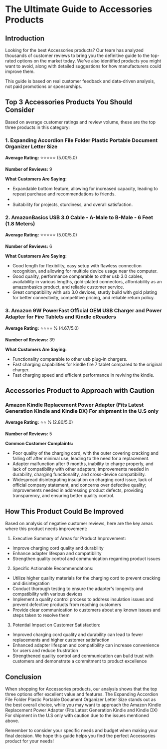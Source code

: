 # The Ultimate Guide to Accessories Products


## Introduction

Looking for the best Accessories products? Our team has analyzed thousands of customer reviews to bring you the definitive guide to the top-rated options on the market today. We've also identified products you might want to avoid, along with detailed suggestions for how manufacturers could improve them.

This guide is based on real customer feedback and data-driven analysis, not paid promotions or sponsorships.

## Top 3 Accessories Products You Should Consider

Based on average customer ratings and review volume, these are the top three products in this category:

### 1. Expanding Accordion File Folder Plastic Portable Document Organizer Letter Size

**Average Rating:** ⭐⭐⭐⭐⭐ (5.00/5.0)

**Number of Reviews:** 9

**What Customers Are Saying:**

- Expandable bottom feature, allowing for increased capacity, leading to repeat purchase and recommendations to friends.
- 
- Suitability for projects, sturdiness, and overall satisfaction.

### 2. AmazonBasics USB 3.0 Cable - A-Male to B-Male - 6 Feet (1.8 Meters)

**Average Rating:** ⭐⭐⭐⭐⭐ (5.00/5.0)

**Number of Reviews:** 6

**What Customers Are Saying:**

- Good length for flexibility, easy setup with flawless connection recognition, and allowing for multiple device usage near the computer.
- Good quality, performance comparable to other usb 3.0 cables, availability in various lengths, gold-plated connectors, affordability as an amazonbasics product, and reliable customer service.
- Great compatibility with usb 3.0 devices, sturdy build with gold plating for better connectivity, competitive pricing, and reliable return policy.

### 3. Amazon 9W PowerFast Official OEM USB Charger and Power Adapter for Fire Tablets and Kindle eReaders

**Average Rating:** ⭐⭐⭐⭐ ½ (4.67/5.0)

**Number of Reviews:** 39

**What Customers Are Saying:**

- Functionality comparable to other usb plug-in chargers.
- Fast charging capabilities for kindle fire 7 tablet compared to the original charger.
- Fast charging speed and efficient performance in reviving the kindle.

## Accessories Product to Approach with Caution

### Amazon Kindle Replacement Power Adapter (Fits Latest Generation Kindle and Kindle DX) For shipment in the U.S only

**Average Rating:** ⭐⭐ ½ (2.80/5.0)

**Number of Reviews:** 5

**Common Customer Complaints:**

- Poor quality of the charging cord, with the outer covering cracking and falling off after minimal use, leading to the need for a replacement.
- Adapter malfunction after 9 months, inability to charge properly, and lack of compatibility with other adapters; improvements needed in durability, charging functionality, and cross-device compatibility.
- Widespread disintegrating insulation on charging cord issue, lack of official company statement, and concerns over defective quality; improvements needed in addressing product defects, providing transparency, and ensuring better quality control.

## How This Product Could Be Improved

Based on analysis of negative customer reviews, here are the key areas where this product needs improvement:

1. Executive Summary of Areas for Product Improvement:
- Improve charging cord quality and durability
- Enhance adapter lifespan and compatibility
- Strengthen quality control and communication regarding product issues

2. Specific Actionable Recommendations:
- Utilize higher quality materials for the charging cord to prevent cracking and disintegration
- Conduct thorough testing to ensure the adapter's longevity and compatibility with various devices
- Implement a quality control process to address insulation issues and prevent defective products from reaching customers
- Provide clear communication to customers about any known issues and steps taken to resolve them

3. Potential Impact on Customer Satisfaction:
- Improved charging cord quality and durability can lead to fewer replacements and higher customer satisfaction
- Enhanced adapter lifespan and compatibility can increase convenience for users and reduce frustration
- Strengthened quality control and communication can build trust with customers and demonstrate a commitment to product excellence

## Conclusion


When shopping for Accessories products, our analysis shows that the top three options offer excellent value and features. The Expanding Accordion File Folder Plastic Portable Document Organizer Letter Size stands out as the best overall choice, while you may want to approach the Amazon Kindle Replacement Power Adapter (Fits Latest Generation Kindle and Kindle DX) For shipment in the U.S only with caution due to the issues mentioned above.

Remember to consider your specific needs and budget when making your final decision. We hope this guide helps you find the perfect Accessories product for your needs!
